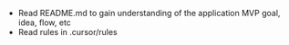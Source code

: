 - Read README.md to gain understanding of the application MVP goal, idea, flow, etc
- Read rules in .cursor/rules